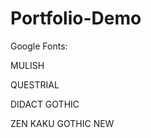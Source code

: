 # Portfolio-Demo

Google Fonts:

MULISH
<link rel="preconnect" href="https://fonts.googleapis.com">
<link rel="preconnect" href="https://fonts.gstatic.com" crossorigin>
<link href="https://fonts.googleapis.com/css2?family=Dokdo&family=Mulish:wght@200;300;400;600;700&family=Raleway:wght@100;500;700&family=Reenie+Beanie&display=swap" rel="stylesheet">

QUESTRIAL
<link rel="preconnect" href="https://fonts.googleapis.com">
<link rel="preconnect" href="https://fonts.gstatic.com" crossorigin>
<link href="https://fonts.googleapis.com/css2?family=Dokdo&family=Mulish:wght@200;300;400;600;700&family=Questrial&family=Raleway:wght@100;500;700&family=Reenie+Beanie&display=swap" rel="stylesheet">

DIDACT GOTHIC
<link rel="preconnect" href="https://fonts.googleapis.com">
<link rel="preconnect" href="https://fonts.gstatic.com" crossorigin>
<link href="https://fonts.googleapis.com/css2?family=Didact+Gothic&family=Dokdo&family=Mulish:wght@200;300;400;600;700&family=Questrial&display=swap" rel="stylesheet">

ZEN KAKU GOTHIC NEW
<link rel="preconnect" href="https://fonts.googleapis.com">
<link rel="preconnect" href="https://fonts.gstatic.com" crossorigin>
<link href="https://fonts.googleapis.com/css2?family=Didact+Gothic&family=Dokdo&family=Mulish:wght@200;300;400;600;700&family=Questrial&family=Zen+Kaku+Gothic+New:wght@300;400;700&display=swap" rel="stylesheet">
